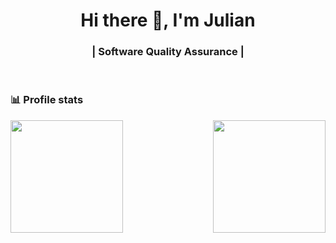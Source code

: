 
<h1 align="center">  Hi there 👋, I'm Julian </h1>

<h3 align="center"> | Software Quality Assurance | </h3> <br>


### 📊 Profile stats

<img align="right" height="180em" src="https://github-readme-stats.vercel.app/api/top-langs/?username=july-nym&show_icons=true&title_color=fff&icon_color=79ff97&text_color=9f9f9f&bg_color=151515&layout=compact&langs_count=7" />
<img height="180em" src="https://github-readme-stats.vercel.app/api?username=july-nym&show_icons=true&title_color=fff&icon_color=79ff97&text_color=9f9f9f&bg_color=151515" />




